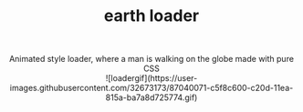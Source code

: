 <h1 align="center">earth loader</h1><br>
<p align="center">Animated style loader, where a man is walking on the globe made with pure CSS<br>
   ![loadergif](https://user-images.githubusercontent.com/32673173/87040071-c5f8c600-c20d-11ea-815a-ba7a8d725774.gif)
